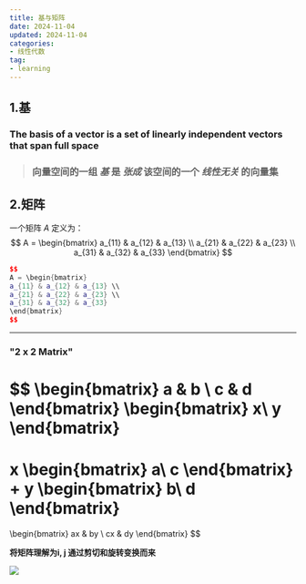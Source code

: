 ```yaml
---
title: 基与矩阵
date: 2024-11-04
updated: 2024-11-04
categories: 
- 线性代数
tag:
- learning
---
```


## 1.基

###   The basis of a vector is a set of linearly independent vectors that span full space 

>  ### 向量空间的一组 ***基*** 是 ***张成*** 该空间的一个 ***线性无关*** 的向量集

 



## 2.矩阵

一个矩阵 $A$ 定义为：
$$
A = \begin{bmatrix}
a_{11} & a_{12} & a_{13} \\
a_{21} & a_{22} & a_{23} \\
a_{31} & a_{32} & a_{33}
\end{bmatrix}
$$



```c++
$$
A = \begin{bmatrix}
a_{11} & a_{12} & a_{13} \\
a_{21} & a_{22} & a_{23} \\
a_{31} & a_{32} & a_{33}
\end{bmatrix}
$$
```



------

### "2 x 2 Matrix"

$$
\begin{bmatrix}
a & b \\
c & d
\end{bmatrix}
\begin{bmatrix}
x\\
y
\end{bmatrix}
=
x
\begin{bmatrix}
a\\
c
\end{bmatrix}
+
y
\begin{bmatrix}
b\\
d
\end{bmatrix}
=
\begin{bmatrix}
ax & by \\
cx & dy
\end{bmatrix}
$$



**将矩阵理解为i, j 通过剪切和旋转变换而来**



![](https://gdlypc.us.kg/linearalgebra/1.png)
